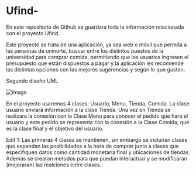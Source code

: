 # Ufind-
En este repositorio de Github se guardara toda la información relacionada con el proyecto Ufind.
 
Este proyecto se trata de una aplicación, ya sea web o móvil que permita a las personas de uninorte, buscar entre los distintos puestos de la universidad para comprar comida, permitiendo que los usuarios ingresen el presupuesto que están dispuestos a pagar y la aplicación les recomiende las distintas opciones con las mejores sugerencias y según lo que gusten.

Segundo diseño UML

![image](https://user-images.githubusercontent.com/98895078/193622472-f7d9ae98-3d06-400a-827c-15735d5f0b7b.png)

En el proyecto usaremos 4 clases: Usuario, Menu, Tienda, Comida. La clase usuario enviará información a la clase Tienda. Una vez en Tienda se realizara la conexión con la Clase Menu para conocer el pedido que hara el usuario y este pedido se representa con la conexión a la Clase Comida, que es la clase final y el objetivo del usuario.

Edit 1: Las primeras 4 clases se mantienen, sin embargo se incluiran clases que expandan las posibilidades a la hora de comprar junto a clases que especifiquen datos como cantidad monetaria final y ubicaciones de tiendas. Además se crearan metodos para que puedan interactuar y se modificaran (mejoraran) las realciones entre clases.
